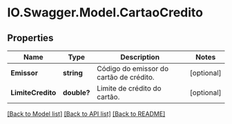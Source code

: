 # IO.Swagger.Model.CartaoCredito
## Properties

Name | Type | Description | Notes
------------ | ------------- | ------------- | -------------
**Emissor** | **string** | Código do emissor do cartão de crédito. | [optional] 
**LimiteCredito** | **double?** | Limite de crédito do cartão. | [optional] 

[[Back to Model list]](../README.md#documentation-for-models) [[Back to API list]](../README.md#documentation-for-api-endpoints) [[Back to README]](../README.md)

